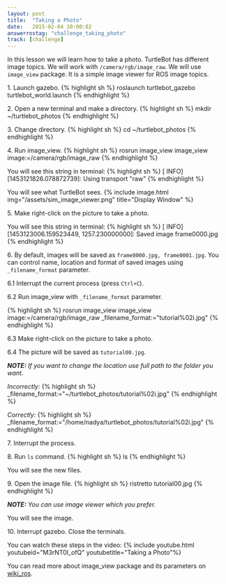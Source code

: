 ```yaml
---
layout: post
title:  "Taking a Photo"
date:   2015-02-04 10:00:02
answerrostag: "challenge_taking_photo"
track: [challenge]
---
```


[comment]: <> (TODO: replace answerrostag and track)

In this lesson we will learn how to take a photo. TurtleBot has different image
topics. We will work with `/camera/rgb/image_raw`. We will use `image_view`
package. It is a simple image viewer for ROS image topics.

1\. Launch gazebo.
{% highlight sh %}
roslaunch turtlebot_gazebo turtlebot_world.launch
{% endhighlight %}

2\. Open a new terminal and make a directory.
{% highlight sh %}
mkdir ~/turtlebot_photos
{% endhighlight %}

3\. Change directory.
{% highlight sh %}
cd ~/turtlebot_photos
{% endhighlight %}

4\. Run image_view.
{% highlight sh %}
rosrun image_view image_view image:=/camera/rgb/image_raw
{% endhighlight %}

You will see this string in terminal:
{% highlight sh %}
[ INFO] [1453121826.078872739]: Using transport "raw"
{% endhighlight %}

You will see what TurtleBot sees.
{% include image.html img="/assets/sim_image_viewer.png" title="Display Window" %}

5\. Make right-click on the picture to take a photo.

You will see this string in terminal:
{% highlight sh %}
[ INFO] [1453123006.159523449, 1257.230000000]: Saved image frame0000.jpg
{% endhighlight %}

6\. By default, images will be saved as `frame0000.jpg, frame0001.jpg`.
You can control name, location and format of saved images using `_filename_format`
parameter.

6.1 Interrupt the current process (press `Ctrl+C`).

6.2 Run image_view with `_filename_format` parameter.

{% highlight sh %}
rosrun image_view image_view image:=/camera/rgb/image_raw _filename_format:="tutorial%02i.jpg"
{% endhighlight %}

6.3 Make right-click on the picture to take a photo.

6.4 The picture will be saved as `tutorial00.jpg`.

***NOTE:*** *If you want to change the location use full path to the folder you want.*

*Incorrectly:*
{% highlight sh %}
 _filename_format:="~/turtlebot_photos/tutorial%02i.jpg"
{% endhighlight %}

*Correctly:*
{% highlight sh %}
_filename_format:="/home/nadya/turtlebot_photos/tutorial%02i.jpg"
{% endhighlight %}

7\. Interrupt the process.

8\. Run `ls` command.
{% highlight sh %}
ls
{% endhighlight %}

You will see the new files.

9\. Open the image file.
{% highlight sh %}
ristretto tutorial00.jpg
{% endhighlight %}

***NOTE:*** *You can use image viewer which you prefer.*

You will see the image.

10\. Interrupt gazebo. Close the terminals.

You can watch these steps in the video:
{% include youtube.html youtubeid="M3rNT0I_ofQ" youtubetitle="Taking a Photo"%}

You can read more about image_view package and its parameters on [wiki_ros](http://wiki.ros.org/image_view).
